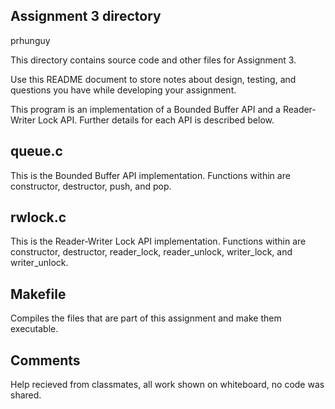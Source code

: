 ## Assignment 3 directory

prhunguy

This directory contains source code and other files for Assignment 3.

Use this README document to store notes about design, testing, and
questions you have while developing your assignment.

This program is an implementation of a Bounded Buffer API and a Reader-Writer Lock API. Further details for each API is described below.

## queue.c

This is the Bounded Buffer API implementation. Functions within are constructor, destructor, push, and pop.

## rwlock.c

This is the Reader-Writer Lock API implementation. Functions within are constructor, destructor, reader_lock, reader_unlock, writer_lock, and writer_unlock.

## Makefile

Compiles the files that are part of this assignment and make them executable.

## Comments

Help recieved from classmates, all work shown on whiteboard, no code was shared.

